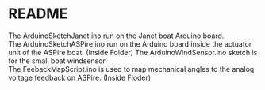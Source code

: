 # README

The ArduinoSketchJanet.ino run on the Janet boat Arduino board.  
The ArduinoSketchASPire.ino run on the Arduino board inside the actuator unit of the ASPire boat.  (Inside Folder)
The ArduinoWindSensor.ino sketch is for the small boat windsensor.  
The FeebackMapScript.ino is used to map mechanical angles to the analog voltage feedback on ASPire. (Inside Floder)